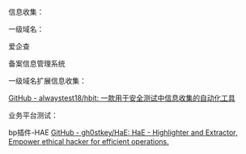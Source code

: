 信息收集：

一级域名：

爱企查

备案信息管理系统

一级域名扩展信息收集：

[GitHub - alwaystest18/hbit: 一款用于安全测试中信息收集的自动化工具](https://github.com/alwaystest18/hbit)

业务平台测试：

bp插件-HAE [GitHub - gh0stkey/HaE: HaE - Highlighter and Extractor, Empower ethical hacker for efficient operations.](https://github.com/gh0stkey/HaE)